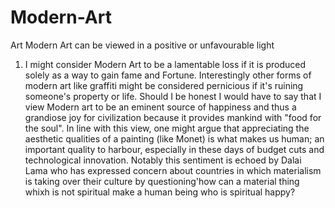 # Modern-Art
Art
Modern Art can be viewed in a positive or unfavourable light
1.  I might consider Modern Art to be a lamentable loss if it is produced solely as a way to gain fame and Fortune.  Interestingly other forms of modern art like graffiti might be considered pernicious if it's ruining someone's property or life.  Should I be honest I would have to say that I view Modern art to be an eminent source of happiness and thus a grandiose joy for civilization because it provides mankind with "food for the soul".  In line with this view, one might argue that appreciating the aesthetic qualities of a painting (like Monet) is what makes us human; an important quality to harbour, especially in these days of budget cuts and technological innovation.  Notably this sentiment is echoed by Dalai Lama who has expressed concern about countries in which materialism is taking over their culture by questioning'how can a material thing whixh is not spiritual make a human being who is spiritual happy?
